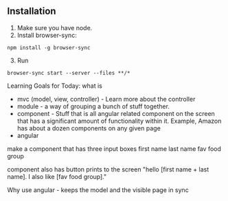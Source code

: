 ## Installation

1. Make sure you have node.
2. Install browser-sync:
```
npm install -g browser-sync
```
3. Run
```
browser-sync start --server --files **/*
```

Learning Goals for Today:
what is
  - mvc (model, view, controller) - Learn more about the controller
  - module - a way of grouping a bunch of stuff together.
  - component - Stuff that is all angular related component on the screen that has a significant amount of functionality within it. Example, Amazon has about a dozen components on any given page
  - angular

  make a component that has three input boxes
  first name
  last name
  fav food group

  component also has button
  prints to the screen "hello [first name + last name]. I also like [fav food group]."


Why use angular - keeps the model and the visible page in sync
